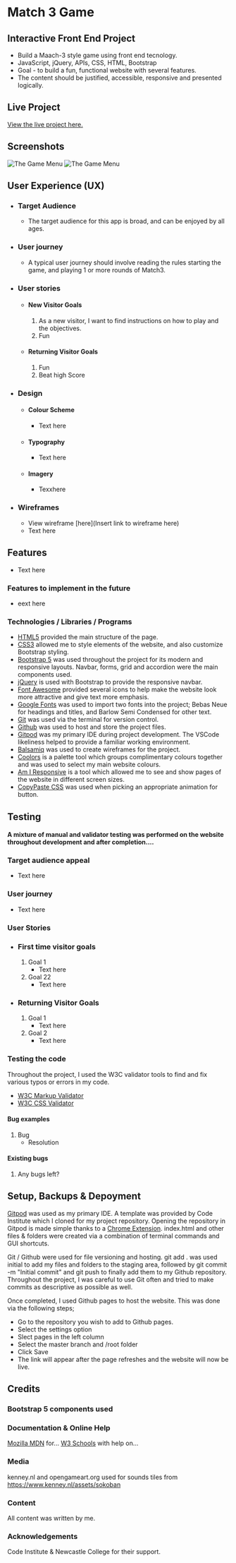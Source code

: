 # Match 3 Game

## Interactive Front End Project
- Build a Maach-3 style game using front end tecnology.
- JavaScript, jQuery, APIs, CSS, HTML, Bootstrap
- Goal - to build a fun, functional website with several features.
- The content should be justified, accessible, responsive and presented logically.

## Live Project
[View the live project here.](https://shepuk.github.io/Project2-Match3-Game/)

## Screenshots
![The Game Menu](https://github.com/shepuk/Project2-Match3-Game/blob/main/assets/images/screenshots/menuresponsivescreenshot.JPG?raw=true)
![The Game Menu](https://github.com/shepuk/Project2-Match3-Game/blob/main/assets/images/screenshots/ingameresponsivescreenshot.JPG?raw=true)

## User Experience (UX)

-   ### Target Audience
    - The target audience for this app is broad, and can be enjoyed by all ages.
-   ### User journey
    - A typical user journey should involve reading the rules starting the game, and playing 1 or more rounds of Match3.
-   ### User stories
    -   #### New Visitor Goals
        1. As a new visitor, I want to find instructions on how to play and the objectives.
        2. Fun
    -   #### Returning Visitor Goals
        1. Fun
        2. Beat high Score

-  ### Design
    -   #### Colour Scheme
        -   Text here
    -   #### Typography
        -   Text here
    -   #### Imagery
        - Texxhere

- ### Wireframes
    - View wireframe [here](Insert link to wireframe here)
    - Text here


## Features
-   Text here

### Features to implement in the future
- eext here

### Technologies / Libraries / Programs
- [HTML5](https://en.wikipedia.org/wiki/HTML5) provided the main structure of the page.
- [CSS3](https://en.wikipedia.org/wiki/Cascading_Style_Sheets) allowed me to style elements of the website, and also customize Bootstrap styling.
- [Bootstrap 5](https://getbootstrap.com/) was used throughout the project for its modern and responsive layouts. Navbar, forms, grid and accordion were the main components used.
- [jQuery](https://jquery.com/) is used with Bootstrap to provide the responsive navbar.
- [Font Awesome](https://fontawesome.com/) provided several icons to help make the website look more attractive and give text more emphasis.
- [Google Fonts](https://fonts.google.com/) was used to import two fonts into the project; Bebas Neue for headings and titles, and Barlow Semi Condensed for other text. 
- [Git](https://git-scm.com/) was used via the terminal for version control.
- [Github](https://github.com/) was used to host and store the project files.
- [Gitpod](https://www.gitpod.io/) was my primary IDE during project development. The VSCode likeliness helped to provide a familiar working environment.
- [Balsamiq](https://balsamiq.com/) was used to create wireframes for the project.
- [Coolors](https://coolors.co/) is a palette tool which groups complimentary colours together and was used to select my main website colours.
- [Am I Responsive](http://ami.responsivedesign.is/) is a tool which allowed me to see and show pages of the website in different screen sizes.
- [CopyPaste CSS](https://copy-paste-css.com/) was used when picking an appropriate animation for button.


## Testing
#### A mixture of manual and validator testing was performed on the website throughout development and after completion....

### Target audience appeal
- Text here

### User journey
- Text here

### User Stories

- ### First time visitor goals
    1. Goal 1
        - Text here
    2. Goal 22
        - Text here

- ### Returning Visitor Goals
    1. Goal 1
        - Text here
    2. Goal 2
        - Text here

### Testing the code
Throughout the project, I used the W3C validator tools to find and fix various typos or errors in my code.
-   [W3C Markup Validator](https://jigsaw.w3.org/css-validator/#validate_by_input)
-   [W3C CSS Validator](https://jigsaw.w3.org/css-validator/#validate_by_input)

#### Bug examples
1. Bug
    - Resolution

#### Existing bugs
1. Any bugs left?

## Setup, Backups & Depoyment
[Gitpod](https://www.gitpod.io/) was used as my primary IDE.
A template was provided by Code Institute which I cloned for my project repository.
Opening the repository in Gitpod is made simple thanks to a [Chrome Extension](https://chrome.google.com/webstore/detail/gitpod-always-ready-to-co/dodmmooeoklaejobgleioelladacbeki).
index.html and other files & folders were created via a combination of terminal commands and GUI shortcuts.

Git / Github were used for file versioning and hosting.
git add . was used initial to add my files and folders to the staging area, followed by git commit -m "Initial commit" and git push to finally add them to my Github repository.
Throughout the project, I was careful to use Git often and tried to make commits as descriptive as possible as well.

Once completed, I used Github pages to host the website.
This was done via the following steps;
- Go to the repository you wish to add to Github pages.
- Select the settings option
- Slect pages in the left column
- Select the master branch and /root folder
- Click Save
- The link will appear after the page refreshes and the website will now be live.

## Credits

### Bootstrap 5 components used

### Documentation & Online Help
[Mozilla MDN](https://developer.mozilla.org/en-US/docs/Web/CSS/column-count) for...
[W3 Schools](https://www.w3schools.com/) with help on...

### Media
kenney.nl and opengameart.org used for sounds
tiles from https://www.kenney.nl/assets/sokoban

### Content
All content was written by me.

### Acknowledgements
Code Institute & Newcastle College for their support.